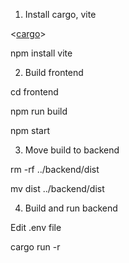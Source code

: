 1. Install cargo, vite

<[cargo](https://doc.rust-lang.org/cargo/getting-started/installation.html)>

npm install vite

2. Build frontend

cd frontend

npm run build

npm start

3. Move build to backend

rm -rf ../backend/dist

mv dist ../backend/dist

4. Build and run backend

Edit .env file

cargo run -r





